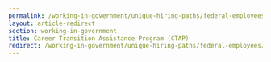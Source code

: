 ```yaml
---
permalink: /working-in-government/unique-hiring-paths/federal-employees/ctap/
layout: article-redirect
section: working-in-government
title: Career Transition Assistance Program (CTAP)
redirect: /working-in-government/unique-hiring-paths/federal-employees/career-transition/
---
```


